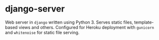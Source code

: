 # django-server

Web server in `django` written using Python 3. Serves static files, template-based views and others. Configured for Heroku deployment with `gunicorn` and `whitenoise` for static file serving.
